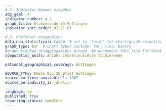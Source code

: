 ```yaml
---
# 1. Indikator-Nummer eingeben 
sdg_goal: 4
indicator_number: 4.2
graph_title: Studierende in Göttingen
indicator_sort_order: 01-01-01

# 2. Grafikart auswaehlen: 
data_non_statistical: false  # set to 'false' for chart/graph visualization 
graph_type: bar  # chart types include: bar, line, binary 
#graph_stacked_disaggregation: Gruppe  ## uncomment this line for stacked bars. eplace 'Geschlecht' with the field of aggregation. 
computation_units: Anzahl immatrikulierte Studierende

national_geographical_coverage: Göttingen

SOURCE_TYPE: GÖSIS 055.20 Stadt Göttingen
source_earliest_available_1: 1987
source_periodicity_1: jährlich

language: de   
published: true 
reporting_status: complete
---
```

